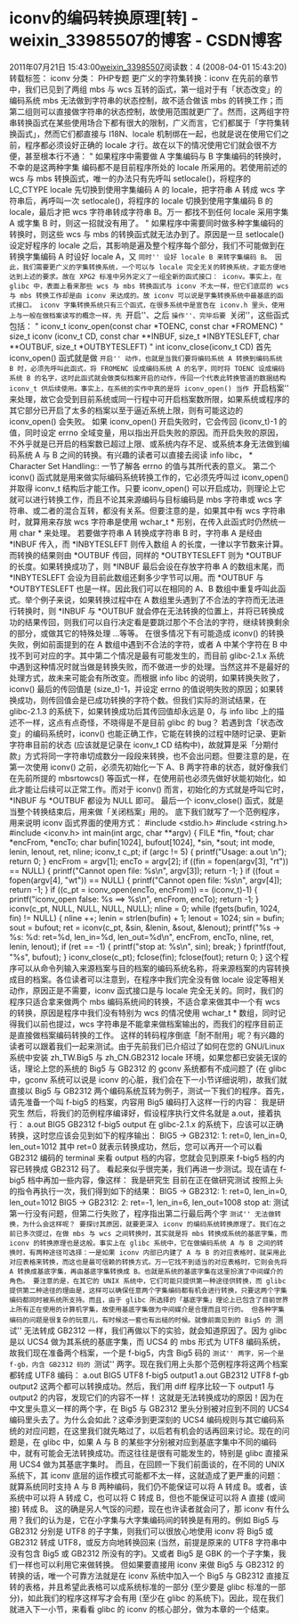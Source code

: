 # iconv的编码转换原理[转] - weixin_33985507的博客 - CSDN博客
2011年07月21日 15:43:00[weixin_33985507](https://me.csdn.net/weixin_33985507)阅读数：4
(2008-04-01 15:43:20)
转载标签： 
iconv	分类： PHP专题 
更广义的字符集转换：iconv
 在先前的章节中，我们已见到了两组 mbs 与 wcs 互转的函式，第一组对于有「状态改变」的编码系统 mbs 无法做到字符串的状态控制，故不适合做该 mbs 的转换工作；而第二组则可以直接做字符串的状态控制，故使用范围就更广了。然而，这两组字符串转换函式在某些使用场合下都有很大的限制，广义而言，它们都属于「字符集转换函式」，然而它们都直接与 I18N、locale 机制绑在一起，也就是说在使用它们之前，程序都必须设好正确的 locale 才行。故在以下的情况使用它们就会很不方便，甚至根本行不通：
 "        如果程序中需要做 A 字集编码与 B 字集编码的转换时，不幸的是这两种字集 编码都不是目前程序所处的 locale 所采用的。若使用前述的 wcs 与 mbs 转换函式，唯一的办法只有先呼叫 setlocale()，将程序的 LC_CTYPE locale 先切换到使用字集编码 A 的 locale，把字符串 A 转成 wcs 字符串后，再呼叫一次 setlocale()，将程序的 locale 切换到使用字集编码 B 的 locale，最后才把 wcs 字符串转成字符串 B。万一 都找不到任何 locale 采用字集 A 或字集 B 时，则这一招就没有用了。
 "        如果程序中需要同时做多种字集编码的转换时，则这些 wcs 与 mbs 的转换函式就无法办到了。原因是一旦 setlocale() 设定好程序的 locale 之后，其影响是遍及整个程序每个部分，我们不可能做到在转换字集编码 A 时设好 locale A，又 ``同时'' 设好 locale B 来转字集编码 B。
 因此，我们需要更广义的字集转换系统，一个可以与 locale 完全无关的转换系统，才能方便地达到上述的要求。故在 XPG2 标准中另外定义了一组全新的函式接口： iconv。事实上，在 glibc 中，表面上看来那些 wcs 与 mbs 转换函式与 iconv 不太一样，但它们底层的 wcs 与 mbs 转换工作却是由 iconv 来达成的。故 iconv 可以说是字集转换系统中最基底的函式接口。
 iconv 字集转换系统只有三个函式，在很多系统中是宣告在 iconv.h 里头，使用上与一般在做档案读写的概念一样，先 ``开启''、之后 ``操作''、完毕后要 ``关闭''，这些函式包括：
 "        iconv_t iconv_open(const char *TOENC, const char *FROMENC)
 "        size_t iconv (iconv_t CD, const char **INBUF, size_t *INBYTESLEFT, char **OUTBUF, size_t *OUTBYTESLEFT)
 "        int iconv_close(iconv_t CD)
 首先 iconv_open() 函式就是做 ``开启'' 动作，也就是当我们要将编码系统 A 转换到编码系统 B 时，必须先呼叫此函式，将 FROMENC 设成编码系统 A 的名字，同时将 TOENC 设成编码系统 B 的名字，这时此函式就会做类似档案开启的动作，传回一个代表此转换管道的数据结构 iconv_t 供后续使用。事实上，在系统的实作中真的是将 iconv_open() 当作 ``开启档案'' 来处理，故它会受到目前系统或同一行程中可开启档案数所限，如果系统或程序的其它部分已开启了太多的档案以至于逼近系统上限，则有可能这边的 iconv_open() 会失败。
 如果 iconv_open() 开启失败时，它会传回 (iconv_t)-1 的值，同时设定 errno 全域变量，用以指出开启失败的原因。而开启失败的原因，不外乎就是已开启的档案数已超过上限、或系统内存不足、或系统本身无法做到编码系统 A 与 B 之间的转换。有兴趣的读者可以直接去阅读 info libc， * Character Set Handling:: 一节了解各 errno 的值与其所代表的意义。
 第二个 iconv() 函式就是用来做实际编码系统转换工作的，它必须先呼叫过 iconv_open() 并取得 iconv_t 结构后才能工作。只要 iconv_open() 可以开启成功，则理论上它就可以进行转换工作，而且不论其来源编码与目标编码是 mbs 字符串或 wcs 字符串、或二者的混合互转，都没有关系。但要注意的是，如果其中有 wcs 字符串时，就算用来存放 wcs 字符串是使用 wchar_t * 形别，在传入此函式时仍然统一用 char * 来处理。
 若要做字符串 A 转换成字符串 B 时，字符串 A 是经由 *INBUF 传入，而 *INBYTESLEFT 则传入数组 A 的长度，一律以字节数来计算。而转换的结果则由 *OUTBUF 传回，同样的 *OUTBYTESLEFT 则为 *OUTBUF 的长度。如果转换成功了，则 *INBUF 最后会设在存放字符串 A 的数组末尾，而 *INBYTESLEFT 会设为目前此数组还剩多少字节可以用。而 *OUTBUF 与 *OUTBYTESLEFT 也是一样。因此我们可以在相同的 A、B 数组中重复呼叫此函式。举个例子来说，如果转换过程中在 A 数组里头遇到了不合法的字符而无法进行转换时，则 *INBUF 与 *OUTBUF 就会停在无法转换的位置上，并将已转换成功的结果传回，则我们可以自行决定看是要跳过那个不合法的字符，继续转换剩余的部分，或做其它的特殊处理 ...等等。
 在很多情况下有可能造成 iconv() 的转换失败，例如前面提到的在 A 数组中遇到不合法的字符，或者 A 中某个字符在 B 中找不到可对应的字。其中第二个情况是最有可能发生的，而目前 glibc-2.1.x 系统中遇到这种情况时就当做是转换失败，而不做进一步的处理。当然这并不是最好的处理方式，故未来可能会有所改变。而根据 info libc 的说明，如果转换失败了， iconv() 最后的传回值是 (size_t)-1，并设定 errno 的值说明失败的原因；如果转换成功，则传回值会是已成功转换的字符个数。但我们实际的测试结果，在 glibc-2.1.3 的系统下，如果转换成功后其传回值却永远是 0，与 info libc 上的描述不一样，这点有点奇怪，不晓得是不是目前 glibc 的 bug？
 若遇到含「状态改变」的编码系统时，iconv() 也能正确工作，它能在转换的过程中随时记录、更新字符串目前的状态 (应该就是记录在 iconv_t CD 结构中)，故就算是采「分期付款」方式将同一字符串切成数分一段段来转换，也不会出问题。但要注意的是，在第一次使用 iconv() 之前，必须先初始化一下 A、B 两字符串的状态，就好像我们在先前所提的 mbsrtowcs() 等函式一样，在使用前也必须先做好状能初始化，如此才能让后续可以正常工作。而对于 iconv() 而言，初始化的方式就是呼叫它时，*INBUF 与 *OUTBUF 都设为 NULL 即可。
 最后一个 iconv_close() 函式，就是当整个转换结束后，用来做「关闭档案」用的。
 底下我们就写了一个范例程序，用来说明 iconv 函式界面的使用方式：
 #include <stdio.h>
 #include <string.h>
 #include <iconv.h>
int main(int argc, char **argv)
 {
   FILE *fin, *fout;
   char *encFrom, *encTo;
   char bufin[1024], bufout[1024], *sin, *sout;
   int mode, lenin, lenout, ret, nline;
   iconv_t c_pt;
  if (argc != 5) {
     printf("Usage: a.out <encFrom> <encTo> <fin> <fout>\n");
     return 0;
   }
   encFrom = argv[1];
   encTo   = argv[2];
   if ((fin = fopen(argv[3], "rt")) == NULL) {
     printf("Cannot open file: %s\n", argv[3]);
     return -1;
   }
   if ((fout = fopen(argv[4], "wt")) == NULL) {
     printf("Cannot open file: %s\n", argv[4]);
     return -1;
   }
  if ((c_pt = iconv_open(encTo, encFrom)) == (iconv_t)-1) {
     printf("iconv_open false: %s ==> %s\n", encFrom, encTo);
     return -1;
   }
   iconv(c_pt, NULL, NULL, NULL, NULL);
  nline = 0;
   while (fgets(bufin, 1024, fin) != NULL) {
     nline ++;
     lenin  = strlen(bufin) + 1;
     lenout = 1024;
     sin    = bufin;
     sout   = bufout;
     ret = iconv(c_pt, &sin, &lenin, &sout, &lenout);
     printf("%s -> %s: %d: ret=%d, len_in=%d, len_out=%d\n",
            encFrom, encTo, nline, ret, lenin, lenout);
     if (ret == -1) {
       printf("stop at: %s\n", sin);
       break;
     }
     fprintf(fout, "%s", bufout);
   }
   iconv_close(c_pt);
   fclose(fin);
   fclose(fout);
   return 0;
 }
 这个程序可以从命令列输入来源档案与目的档案的编码系统名称，将来源档案的内容转换成目的档案。各位读者可以注意到，在程序中我们完全没有做 locale 设定等相关动作，原因正是不需要，iconv 函式接口是与 locale 完全无关的。同时，我们的程序只适合拿来做两个 mbs 编码系统间的转换，不适合拿来做其中一个有 wcs 的转换，原因是程序中我们没有特别为 wcs 的情况使用 wchar_t * 数组，同时记得我们以前也提过，wcs 字符串是不能拿来做档案输出的，而我们的程序目前正是直接做档案编码转换的工作。
 这样的转码程序倒底「耐不耐用」呢？有兴趣的读者可以跟着我们一起来测试。由于先前我们已介绍过了如何在您的 GNU/Linux 系统中安装 zh_TW.Big5 与 zh_CN.GB2312 locale 环境，如果您都已安装无误的话，理论上您的系统的 Big5 与 GB2312 的 gconv 系统都有不成问题了 (在 glibc 中，gconv 系统可以说是 iconv 的心脏，我们会在下一小节详细说明)，故我们就直接以 Big5 与 GB2312 两个编码系统互转为例子，测试一下我们的程序。首先，请先准备一个叫 f-big5 的档案，内容用 Big5 编码打入这样一行的内容：
 我是研究生
 然后，将我们的范例程序编译好，假设程序执行文件名就是 a.out，接着执行：
 a.out BIG5 GB2312 f-big5 output
 在 glibc-2.1.x 的系统下，应该可以正确转换，这时您应该会见到如下的程序输出：
 BIG5 -> GB2312: 1: ret=0, len_in=0, len_out=1012
 其中 ret=0 就表示转换成功，然后，您可以再开一个可以看 GB2312 编码的 terminal 来看 output 档的内容，您就会见到原来 f-big5 档的内容已转换成 GB2312 码了。
 看起来似乎很完美，我们再进一步测试。现在请在 f-big5 档中再加一些内容，像这样：
 我是研究生
 目前在正在做研究测试
 按照上头的指令再执行一次，我们得到如下的结果：
 BIG5 -> GB2312: 1: ret=0, len_in=0, len_out=1012
 BIG5 -> GB2312: 2: ret=-1, len_in=6, len_out=1008
 stop at: 测试
 第一行没有问题，但第二行失败了，程序指出第二行最后两个字 ``测试'' 无法做转换，为什么会这样呢？
 要探讨其原因，就要更深入 iconv 的编码系统转换原理了。我们在之前已多次提过，在做 mbs 与 wcs 之间转换时，其实就是将 mbs 转换成系统的基底字集，而 iconv 的转换原理也是这般。事实上在 glibc 系统中，它在做编码系统 A 与 B 之间的转换时，有两种途径可选择：一是如果 iconv 内部已内建了 A 与 B 的对应表格时，就采用此对应表格来转换，而这也是最可信赖的转换方式。万一它找不到适当的对应表格时，它则会先将 A 转换成基底字集，再由基底字集转换成 B。也就是系统的基底字集在这里扮演了中间媒介的角色。
 要注意的是，在其它的 UNIX 系统中，它们可能只提供第一种途径供转换，而 glibc 提供第二种途径的理由是，这样可以确保任意两个字集编码都有机会进行转换，只要这两个字集编码都同时被系统所支持。而且，由于 glibc 所选择的「基底字集」理论上已包含了目前世界上所有正在使用的计算机字集，故使用基底字集做为中间媒介是合理而且可行的。
 但各种字集编码的问题是很复杂的玩意儿，有时候这一套也有出槌的时候。就像前面见到的 Big5 的 ``测试'' 无法转成 GB2312 一样，我们再做以下的实验，就会知道原因了。因为 glibc 是以 UCS4 做为其系统的基底字集，而 UCS4 的 mbs 形式为 UTF8 编码系统，故我们现在准备两个档案，一个是 f-big5，内含 Big5 码的 ``测试'' 两字，另一个是 f-gb，内含 GB2312 码的 ``测试'' 两字。现在我们用上头那个范例程序将这两个档案都转成 UTF8 编码：
 a.out BIG5 UTF8 f-big5 output1
 a.out GB2312 UTF8 f-gb output2
 这两个都可以转换成功。然后，我们用 diff 程序比较一下 output1 与 output2 的内容，发现它们的内容不一样！
 这就是无法转换成功的原因！因为在中文里头意义一样的两个字，在 Big5 与 GB2312 里头分别被对应到不同的 UCS4 编码里头去了。为什么会如此？这牵涉到更深刻的 UCS4 编码规则与其它编码系统的对应问题，在这里我们就先略过了，以后若有机会的话再回来讨论。现在的问题是，在 glibc 中，如果 A 与 B 的某些字分别被对应到基底字集中不同的编码中，就有可能会无法转换成功。而这往往是很有可能发生的，特别是 glibc 直接采用 UCS4 做为其基底字集时。
 而且，在回顾一下我们前面谈的，在不同的 UNIX 系统下，其 iconv 底层的运作模式可能都不太一样，这就造成了更严重的问题：就算系统同时支持 A 与 B 两种编码，我们仍不能保证可以将 A 转成 B。或者，该系统中可以将 A 转成 C，也可以将 C 转成 B，但也不能保证可以将 A 直接 (或间接) 转成 B。
 这的确是另人气馁的问题，现在也许读者就会问了，那 iconv 有什么用？我们的认为是，它在小字集与大字集编码间的转换是有用的。例如 Big5 与 GB2312 分别是 UTF8 的子字集，则我们可以很放心地使用 iconv 将 Big5 或 GB2312 转成 UTF8，或反方向地转换回来 (当然，前提是原来的 UTF8 字符串中没有包含 Big5 或 GB2312 所没有的字)。又或者 Big5 是 GBK 的一个子字集，我们一样也可以利用它来做转换。
 但如果要直接用 iconv 来做 Big5 与 GB2312 的转换的话，唯一个可靠方法就是在 iconv 系统中加入一个 Big5 与 GB2312 直接互转的表格，并且希望此表格可以成系统标准的一部分 (至少要是 glibc 标准的一部分)，如此我们的程序这样写才会有用 (至少在 glibc 的系统下)。因此，现在我们就进入下一小节，来看看 glibc 的 iconv 的核心部分，做为本章的一个结束。
